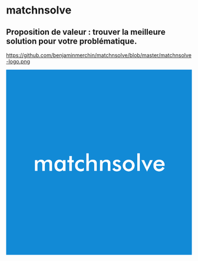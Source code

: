 # matchnsolve
## Proposition de valeur : trouver la meilleure solution pour votre problématique.
https://github.com/benjaminmerchin/matchnsolve/blob/master/matchnsolve-logo.png

![alt text][logo]

[logo]: https://github.com/benjaminmerchin/matchnsolve/blob/master/matchnsolve-logo.png "Logo Title Text 2"
